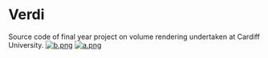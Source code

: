 # Verdi
Source code of final year project on volume rendering undertaken at Cardiff University.
[![b.png](https://i.postimg.cc/FKYwk1p7/b.png)](https://postimg.cc/TyXtZdZ6)
[![a.png](https://i.postimg.cc/bNj8X0TL/a.png)](https://postimg.cc/Hj3FXyF7)
